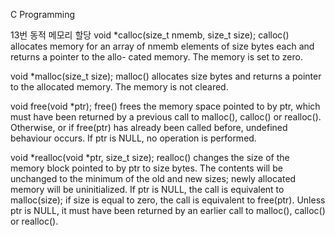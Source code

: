 C Programming



13번 동적 메모리 할당
void *calloc(size_t nmemb, size_t size); 
calloc() allocates memory for an array of nmemb elements of size bytes each and returns a pointer to the allo- cated memory. The memory is set to zero. 

void *malloc(size_t size); 
malloc() allocates size bytes and returns a pointer to the allocated memory. The memory is not cleared.

void free(void *ptr); 
free() frees the memory space pointed to by ptr, which must have been returned by a previous call to malloc(), calloc() or realloc(). Otherwise, or if free(ptr) has already been called before, undefined behaviour occurs. If ptr is NULL, no operation is performed. 

void *realloc(void *ptr, size_t size);
realloc() changes the size of the memory block pointed to by ptr to size bytes. The contents will be unchanged to the minimum of the old and new sizes; newly allocated  memory will be uninitialized. If ptr is NULL, the call is equivalent to malloc(size); if size is equal to zero, the call is equivalent to free(ptr). Unless ptr is NULL, it must have been returned by an earlier call to malloc(), calloc() or realloc().
